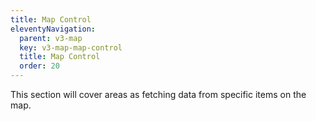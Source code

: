 ```yaml
---
title: Map Control
eleventyNavigation:
  parent: v3-map
  key: v3-map-map-control
  title: Map Control
  order: 20
---
```


This section will cover areas as fetching data from specific items on the map.
